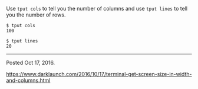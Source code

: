 Use `tput cols` to tell you the number of columns and use `tput lines` to tell you the number of rows.

```
$ tput cols
100
```

```
$ tput lines
20
```

---

Posted Oct 17, 2016.

https://www.darklaunch.com/2016/10/17/terminal-get-screen-size-in-width-and-columns.html